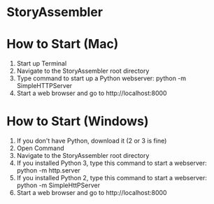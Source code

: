 # StoryAssembler

# How to Start (Mac)
1. Start up Terminal
2. Navigate to the StoryAssembler root directory
3. Type command to start up a Python webserver: python -m SimpleHTTPServer
4. Start a web browser and go to http://localhost:8000

# How to Start (Windows)
1. If you don't have Python, download it (2 or 3 is fine)
2. Open Command
3. Navigate to the StoryAssembler root directory
4. If you installed Python 3, type this command to start a webserver: python -m http.server
5. If you installed Python 2, type this command to start a webserver: python -m SimpleHttPServer 
6. Start a web browser and go to http://localhost:8000
